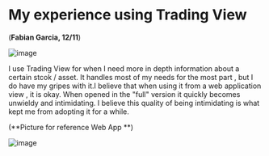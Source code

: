 # My experience using Trading View
(**Fabian Garcia, 12/11**)


![image](https://user-images.githubusercontent.com/68124971/206932444-adf979f1-276d-48e2-8352-07992090bcdc.png)

I use Trading View for when I need more in depth information about a certain stcok / asset. It handles most of my needs for the most part , but I do have my gripes with it.I believe that when using it from a web application view , it is okay. When opened in the "full" version it quickly becomes unwieldy and intimidating. I believe this quality of being intimidating is what kept me from adopting it for a while.

(**Picture for reference Web App **)

![image](https://user-images.githubusercontent.com/68124971/206933996-e3a0eeea-6702-4c0f-b686-04c397754138.png)
